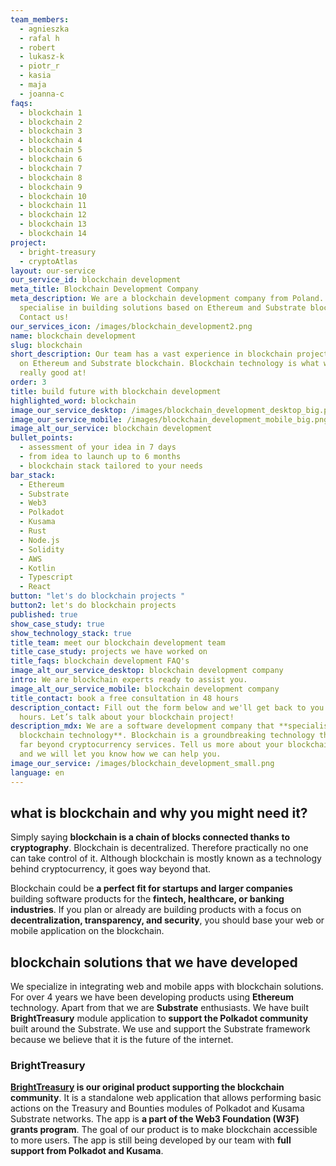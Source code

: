 ```yaml
---
team_members:
  - agnieszka
  - rafal h
  - robert
  - lukasz-k
  - piotr_r
  - kasia
  - maja
  - joanna-c
faqs:
  - blockchain 1
  - blockchain 2
  - blockchain 3
  - blockchain 4
  - blockchain 5
  - blockchain 6
  - blockchain 7
  - blockchain 8
  - blockchain 9
  - blockchain 10
  - blockchain 11
  - blockchain 12
  - blockchain 13
  - blockchain 14
project:
  - bright-treasury
  - cryptoAtlas
layout: our-service
our_service_id: blockchain development
meta_title: Blockchain Development Company
meta_description: We are a blockchain development company from Poland. We
  specialise in building solutions based on Ethereum and Substrate blockchain.
  Contact us!
our_services_icon: /images/blockchain_development2.png
name: blockchain development
slug: blockchain
short_description: Our team has a vast experience in blockchain projects based
  on Ethereum and Substrate blockchain. Blockchain technology is what we are
  really good at!
order: 3
title: build future with blockchain development
highlighted_word: blockchain
image_our_service_desktop: /images/blockchain_development_desktop_big.png
image_our_service_mobile: /images/blockchain_development_mobile_big.png
image_alt_our_service: blockchain development
bullet_points:
  - assessment of your idea in 7 days
  - from idea to launch up to 6 months
  - blockchain stack tailored to your needs
bar_stack:
  - Ethereum
  - Substrate
  - Web3
  - Polkadot
  - Kusama
  - Rust
  - Node.js
  - Solidity
  - AWS
  - Kotlin
  - Typescript
  - React
button: "let's do blockchain projects "
button2: let's do blockchain projects
published: true
show_case_study: true
show_technology_stack: true
title_team: meet our blockchain development team
title_case_study: projects we have worked on
title_faqs: blockchain development FAQ's
image_alt_our_service_desktop: blockchain development company
intro: We are blockchain experts ready to assist you.
image_alt_our_service_mobile: blockchain development company
title_contact: book a free consultation in 48 hours
description_contact: Fill out the form below and we'll get back to you in 48
  hours. Let’s talk about your blockchain project!
description_mdx: We are a software development company that **specialises in
  blockchain technology**. Blockchain is a groundbreaking technology that goes
  far beyond cryptocurrency services. Tell us more about your blockchain project
  and we will let you know how we can help you.
image_our_service: /images/blockchain_development_small.png
language: en
---
```

## what is blockchain and why you might need it?

Simply saying **blockchain is a chain of blocks connected thanks to cryptography**. Blockchain is decentralized. Therefore practically no one can take control of it. Although blockchain is mostly known as a technology behind cryptocurrency, it goes way beyond that. 

Blockchain could be **a perfect fit for startups and larger companies** building software products for the **fintech, healthcare, or banking industries**. If you plan or already are building products with a focus on **decentralization, transparency, and security**, you should base your web or mobile application on the blockchain.

## blockchain solutions that we have developed

We specialize in integrating web and mobile apps with blockchain solutions. For over 4 years we have been developing products using **Ethereum** technology. Apart from that we are **Substrate** enthusiasts. We have built **BrightTreasury** module application to **support the Polkadot community** built around the Substrate. We use and support the Substrate framework because we believe that it is the future of the internet. 

### BrightTreasury

**[BrightTreasury](/projects/bright-treasury/) is our original product supporting the blockchain community**. It is a standalone web application that allows performing basic actions on the Treasury and Bounties modules of Polkadot and Kusama Substrate networks. The app is **a part of the Web3 Foundation (W3F) grants program**. The goal of our product is to make blockchain accessible to more users. The app is still being developed by our team with **full support from Polkadot and Kusama**.

